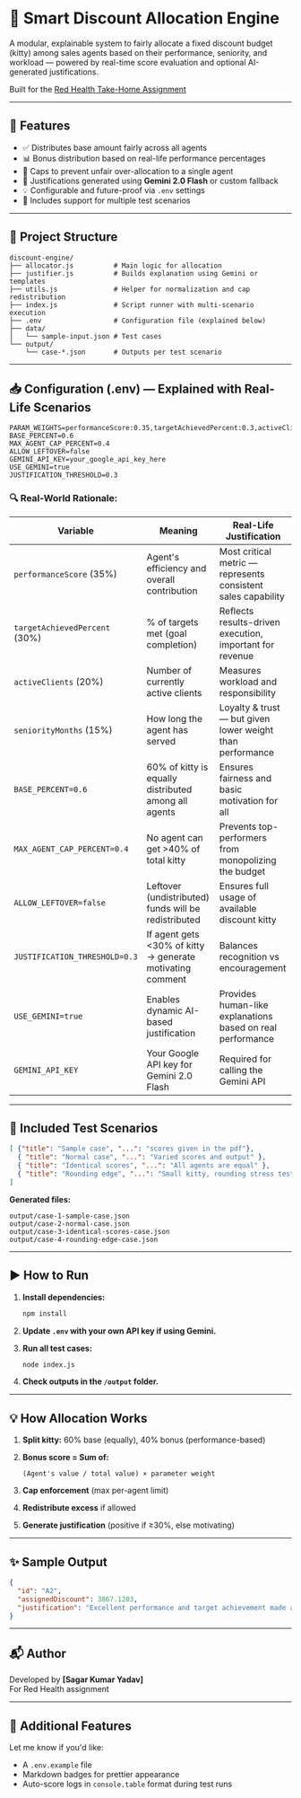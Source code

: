 # 🧠 Smart Discount Allocation Engine

A modular, explainable system to fairly allocate a fixed discount budget (kitty) among sales agents based on their performance, seniority, and workload — powered by real-time score evaluation and optional AI-generated justifications.

Built for the [Red Health Take-Home Assignment](https://red.health)

---

## 📌 Features

- ✅ Distributes base amount fairly across all agents
- 📊 Bonus distribution based on real-life performance percentages
- 🔐 Caps to prevent unfair over-allocation to a single agent
- 🤖 Justifications generated using **Gemini 2.0 Flash** or custom fallback
- 💡 Configurable and future-proof via `.env` settings
- 🧪 Includes support for multiple test scenarios

---

## 📁 Project Structure

```
discount-engine/
├── allocator.js          # Main logic for allocation
├── justifier.js          # Builds explanation using Gemini or templates
├── utils.js              # Helper for normalization and cap redistribution
├── index.js              # Script runner with multi-scenario execution
├── .env                  # Configuration file (explained below)
├── data/
│   └── sample-input.json # Test cases
└── output/
    └── case-*.json       # Outputs per test scenario
```

---

## 📥 Configuration (.env) — Explained with Real-Life Scenarios

```env
PARAM_WEIGHTS=performanceScore:0.35,targetAchievedPercent:0.3,activeClients:0.2,seniorityMonths:0.15
BASE_PERCENT=0.6
MAX_AGENT_CAP_PERCENT=0.4
ALLOW_LEFTOVER=false
GEMINI_API_KEY=your_google_api_key_here
USE_GEMINI=true
JUSTIFICATION_THRESHOLD=0.3
```

### 🔍 Real-World Rationale:

| Variable | Meaning | Real-Life Justification |
|----------|---------|------------------------|
| `performanceScore` (35%) | Agent's efficiency and overall contribution | Most critical metric — represents consistent sales capability |
| `targetAchievedPercent` (30%) | % of targets met (goal completion) | Reflects results-driven execution, important for revenue |
| `activeClients` (20%) | Number of currently active clients | Measures workload and responsibility |
| `seniorityMonths` (15%) | How long the agent has served | Loyalty & trust — but given lower weight than performance |
| `BASE_PERCENT=0.6` | 60% of kitty is equally distributed among all agents | Ensures fairness and basic motivation for all |
| `MAX_AGENT_CAP_PERCENT=0.4` | No agent can get >40% of total kitty | Prevents top-performers from monopolizing the budget |
| `ALLOW_LEFTOVER=false` | Leftover (undistributed) funds will be redistributed | Ensures full usage of available discount kitty |
| `JUSTIFICATION_THRESHOLD=0.3` | If agent gets <30% of kitty → generate motivating comment | Balances recognition vs encouragement |
| `USE_GEMINI=true` | Enables dynamic AI-based justification | Provides human-like explanations based on real performance |
| `GEMINI_API_KEY` | Your Google API key for Gemini 2.0 Flash | Required for calling the Gemini API |

---

## 🧪 Included Test Scenarios

```json
[ {"title": "Sample case", "...": "scores given in the pdf"},
  { "title": "Normal case", "...": "Varied scores and output" },
  { "title": "Identical scores", "...": "All agents are equal" },
  { "title": "Rounding edge", "...": "Small kitty, rounding stress test" }
]
```

**Generated files:**
```
output/case-1-sample-case.json
output/case-2-normal-case.json
output/case-3-identical-scores-case.json
output/case-4-rounding-edge-case.json
```

---

## ▶️ How to Run

1. **Install dependencies:**
   ```bash
   npm install
   ```

2. **Update `.env` with your own API key if using Gemini.**

3. **Run all test cases:**
   ```bash
   node index.js
   ```

4. **Check outputs in the `/output` folder.**

---

## 💡 How Allocation Works

1. **Split kitty:** 60% base (equally), 40% bonus (performance-based)

2. **Bonus score = Sum of:**
   ```
   (Agent's value / total value) × parameter weight
   ```

3. **Cap enforcement** (max per-agent limit)

4. **Redistribute excess** if allowed

5. **Generate justification** (positive if ≥30%, else motivating)

---

## ✨ Sample Output

```json
{
  "id": "A2",
  "assignedDiscount": 3867.1203,
  "justification": "Excellent performance and target achievement made a strong impact. (capped)"
}
```

---

## 📬 Author

Developed by **[Sagar Kumar Yadav]**  
For Red Health assignment  


---

## 🚀 Additional Features

Let me know if you'd like:
- A `.env.example` file
- Markdown badges for prettier appearance
- Auto-score logs in `console.table` format during test runs